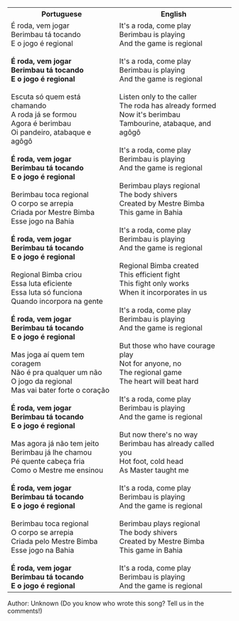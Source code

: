 <table class="capoeira-table">
    <tr class="header-row">
        <th>Portuguese</th>
        <th>English</th>
    </tr>
    <tr>
        <td>É roda, vem jogar<br>Berimbau tá tocando<br>E o jogo é regional<br><br><strong>É roda, vem jogar<br>Berimbau tá tocando<br>E o jogo é regional</strong><br><br>Escuta só quem está chamando<br>A roda já se formou<br>Agora é berimbau<br>Oi pandeiro, atabaque e agôgô<br><br><strong>É roda, vem jogar<br>Berimbau tá tocando<br>E o jogo é regional</strong><br><br>Berimbau toca regional<br>O corpo se arrepia<br>Criada por Mestre Bimba<br>Esse jogo na Bahia<br><br><strong>É roda, vem jogar<br>Berimbau tá tocando<br>E o jogo é regional</strong><br><br>Regional Bimba criou<br>Essa luta eficiente<br>Essa luta só funciona<br>Quando incorpora na gente<br><br><strong>É roda, vem jogar<br>Berimbau tá tocando<br>E o jogo é regional</strong><br><br>Mas joga aí quem tem coragem<br>Não é pra qualquer um não<br>O jogo da regional<br>Mas vai bater forte o coração<br><br><strong>É roda, vem jogar<br>Berimbau tá tocando<br>E o jogo é regional</strong><br><br>Mas agora já não tem jeito<br>Berimbau já lhe chamou<br>Pé quente cabeça fria<br>Como o Mestre me ensinou<br><br><strong>É roda, vem jogar<br>Berimbau tá tocando<br>E o jogo é regional</strong><br><br>Berimbau toca regional<br>O corpo se arrepia<br>Criada pelo Mestre Bimba<br>Esse jogo na Bahia<br><br><strong>É roda, vem jogar<br>Berimbau tá tocando<br>E o jogo é regional</strong></td>
        <td>It's a roda, come play<br>Berimbau is playing<br>And the game is regional<br><br>It's a roda, come play<br>Berimbau is playing<br>And the game is regional<br><br>Listen only to the caller<br>The roda has already formed<br>Now it's berimbau<br>Tambourine, atabaque, and agôgô<br><br>It's a roda, come play<br>Berimbau is playing<br>And the game is regional<br><br>Berimbau plays regional<br>The body shivers<br>Created by Mestre Bimba<br>This game in Bahia<br><br>It's a roda, come play<br>Berimbau is playing<br>And the game is regional<br><br>Regional Bimba created<br>This efficient fight<br>This fight only works<br>When it incorporates in us<br><br>It's a roda, come play<br>Berimbau is playing<br>And the game is regional<br><br>But those who have courage play<br>Not for anyone, no<br>The regional game<br>The heart will beat hard<br><br>It's a roda, come play<br>Berimbau is playing<br>And the game is regional<br><br>But now there's no way<br>Berimbau has already called you<br>Hot foot, cold head<br>As Master taught me<br><br>It's a roda, come play<br>Berimbau is playing<br>And the game is regional<br><br>Berimbau plays regional<br>The body shivers<br>Created by Mestre Bimba<br>This game in Bahia<br><br>It's a roda, come play<br>Berimbau is playing<br>And the game is regional</td>
    </tr>
</table>

<figcaption>
Author: Unknown (Do you know who wrote this song? Tell us in the comments!)
</figcaption>